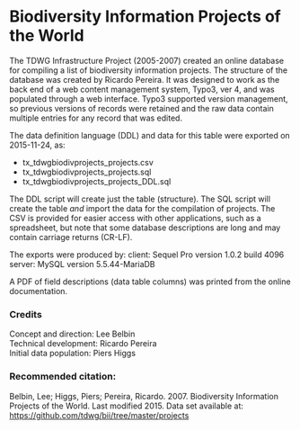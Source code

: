 # Biodiversity Information Projects of the World

The TDWG Infrastructure Project (2005-2007) created an online database for compiling a list of biodiversity information projects.  The structure of the database was created by Ricardo Pereira. It was designed to work as the back end of a web content management system, Typo3, ver 4, and was populated through a web interface. Typo3 supported version management, so previous versions of records were retained and the raw data contain multiple entries for any record that was edited.

The data definition language (DDL) and data for this table were exported on 2015-11-24, as:  
 - tx_tdwgbiodivprojects_projects.csv
 - tx_tdwgbiodivprojects_projects.sql
 - tx_tdwgbiodivprojects_projects_DDL.sql  

The DDL script will create just the table (structure). The SQL script will create the table *and* import the data for the compilation of projects.  The CSV is provided for easier access with other applications, such as a spreadsheet, but note that some database descriptions are long and may contain carriage returns (CR-LF).

The exports were produced by:
  client:  Sequel Pro version 1.0.2 build 4096 
  server:  MySQL version 5.5.44-MariaDB

A PDF of field descriptions (data table columns) was printed from the online documentation. 

### Credits
Concept and direction: Lee Belbin  
Technical development: Ricardo Pereira  
Initial data population: Piers Higgs  

### Recommended citation:  
Belbin, Lee; Higgs, Piers; Pereira, Ricardo. 2007. Biodiversity Information Projects of the World. Last modified 2015. Data set available at: https://github.com/tdwg/bii/tree/master/projects
